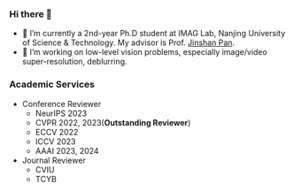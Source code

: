 
### Hi there 👋
- 🏫 I’m currently a 2nd-year Ph.D student at IMAG Lab, Nanjing University of Science & Technology. My advisor is Prof. [Jinshan Pan](https://jspan.github.io/).
- 📔 I’m working on low-level vision problems, especially image/video super-resolution, deblurring.

### Academic Services
- Conference Reviewer
  - NeurIPS 2023 
  - CVPR 2022, 2023(**Outstanding Reviewer**) 
  - ECCV 2022 
  - ICCV 2023 
  - AAAI 2023, 2024
- Journal Reviewer
  - CVIU
  - TCYB 
